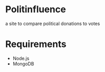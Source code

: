 # Politinfluence
a site to compare political donations to votes

# Requirements
- Node.js
- MongoDB
